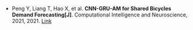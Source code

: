 * Peng Y, Liang T, Hao X, et al. <b>CNN-GRU-AM for Shared Bicycles Demand Forecasting[J]</b>. Computational Intelligence and Neuroscience, 2021, 2021. [Link](https://www.hindawi.com/journals/cin/2021/5486328/)

